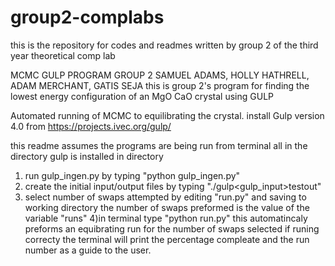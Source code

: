 group2-complabs
===============

this is the repository for codes and readmes written by group 2 of the third year theoretical comp lab 

MCMC GULP PROGRAM GROUP 2 SAMUEL ADAMS, HOLLY HATHRELL, ADAM MERCHANT, GATIS SEJA
this is group 2's program for finding the lowest energy configuration of an MgO CaO crystal using GULP

Automated running of MCMC to equilibrating the crystal. 
install Gulp version 4.0 from https://projects.ivec.org/gulp/

this readme assumes the programs are being run from terminal all in the directory gulp is installed in directory

1) run gulp_ingen.py by typing "python gulp_ingen.py"
2) create the initial input/output files by typing "./gulp<gulp_input>testout" 
3) select number of swaps attempted by editing "run.py" and saving to working directory
the number of swaps preformed is the value of the variable "runs"
4)in terminal type "python run.py" this automatincaly preforms an equibrating run for the number of swaps selected
if runing correcty the terminal will print the percentage compleate and the run number as a guide to the user. 

